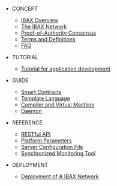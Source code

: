 * CONCEPT
	* [IBAX Overview](1concepts/about-the-platform.md)
	* [The IBAX Network](1concepts/blockchain-layers.md)
	* [Proof-of-Authority Consensus](1concepts/consensus.md)
	* [Terms and Definitions](1concepts/thesaurus.md)
	* [FAQ](1concepts/faq.md)
  
* TUTORIAL
	* [Tutorial for application development](2tutorials/app_tutorial.md)
  
* GUIDE
	* [Smart Contracts](3topics/script.md)
	* [Template Language](3topics/templates2.md)
	* [Compiler and Virtual Machine](3topics/vm.md)
	* [Daemon](3topics/daemons.md)
  
* REFERENCE
	* [RESTful API](4reference/api2.md)
	* [Platform Parameters](4reference/platform-parameters.md)
	* [Server Configuration File](4reference/backend-config.md)
	* [Synchronized Monitoring Tool](4reference/desync_monitor.md)
  
* DEPLOYMENT
	* [Deployment of A IBAX Network](5howtos/deployment.md)
